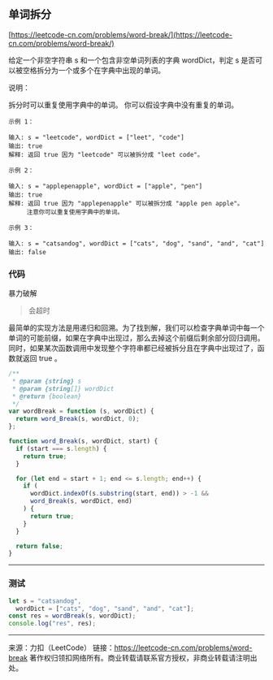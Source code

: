 ## 单词拆分

[https://leetcode-cn.com/problems/word-break/](https://leetcode-cn.com/problems/word-break/)






给定一个非空字符串 s 和一个包含非空单词列表的字典 wordDict，判定 s 是否可以被空格拆分为一个或多个在字典中出现的单词。

说明：

拆分时可以重复使用字典中的单词。
你可以假设字典中没有重复的单词。


```
示例 1：

输入: s = "leetcode", wordDict = ["leet", "code"]
输出: true
解释: 返回 true 因为 "leetcode" 可以被拆分成 "leet code"。

示例 2：

输入: s = "applepenapple", wordDict = ["apple", "pen"]
输出: true
解释: 返回 true 因为 "applepenapple" 可以被拆分成 "apple pen apple"。
     注意你可以重复使用字典中的单词。

示例 3：

输入: s = "catsandog", wordDict = ["cats", "dog", "sand", "and", "cat"]
输出: false
```





### 代码

暴力破解

>会超时

最简单的实现方法是用递归和回溯。为了找到解，我们可以检查字典单词中每一个单词的可能前缀，如果在字典中出现过，那么去掉这个前缀后剩余部分回归调用。同时，如果某次函数调用中发现整个字符串都已经被拆分且在字典中出现过了，函数就返回 true 。



```js
/**
 * @param {string} s
 * @param {string[]} wordDict
 * @return {boolean}
 */
var wordBreak = function (s, wordDict) {
  return word_Break(s, wordDict, 0);
};

function word_Break(s, wordDict, start) {
  if (start === s.length) {
    return true;
  }

  for (let end = start + 1; end <= s.length; end++) {
    if (
      wordDict.indexOf(s.substring(start, end)) > -1 &&
      word_Break(s, wordDict, end)
    ) {
      return true;
    }
  }

  return false;
}
```

---









### 测试



```js
let s = "catsandog",
  wordDict = ["cats", "dog", "sand", "and", "cat"];
const res = wordBreak(s, wordDict);
console.log("res", res);
```







----


来源：力扣（LeetCode）
链接：https://leetcode-cn.com/problems/word-break
著作权归领扣网络所有。商业转载请联系官方授权，非商业转载请注明出处。









